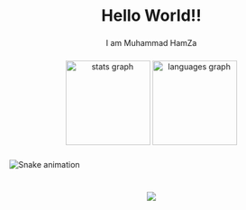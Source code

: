 <h1 align="center">Hello World!!</h1>

###

<p align="center">I am Muhammad HamZa</p>

###

<div align="center">
  <img src="https://github-readme-stats.vercel.app/api?username=hxadogar&hide_title=false&hide_rank=false&show_icons=true&include_all_commits=true&count_private=true&disable_animations=false&theme=dracula&locale=en&hide_border=false&order=1" height="150" alt="stats graph"  />
  <img src="https://github-readme-stats.vercel.app/api/top-langs?username=hxadogar&locale=en&hide_title=false&layout=compact&card_width=320&langs_count=5&theme=dracula&hide_border=false&order=2" height="150" alt="languages graph"  />
</div>

###

<img src="https://raw.githubusercontent.com/hxadogar/hxadogar/output/snake.svg" alt="Snake animation" />

###

<br clear="both">

<div align="center">
  <img src="https://visitor-badge.laobi.icu/badge?page_id=hxadogar.hxadogar&"  />
</div>

###